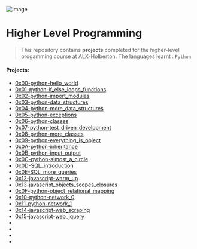 ![image](https://user-images.githubusercontent.com/95341497/186491359-3441532c-78ff-4d8c-8aaa-95e69c0c0941.png)


# Higher Level Programming

> This repository contains **projects** completed for the higher-level progamming course at ALX-Holberton. The languages learnt : `Python`

#### Projects:

* [0x00-python-hello_world](https://github.com/jonyamagiri/alx-higher_level_programming/tree/master/0x00-python-hello_world)
* [0x01-python-if_else_loops_functions](https://github.com/jonyamagiri/alx-higher_level_programming/tree/master/0x01-python-if_else_loops_functions)
* [0x02-python-import_modules](https://github.com/jonyamagiri/alx-higher_level_programming/tree/master/0x02-python-import_modules)
* [0x03-python-data_structures](https://github.com/jonyamagiri/alx-higher_level_programming/tree/master/0x03-python-data_structures)
* [0x04-python-more_data_structures](https://github.com/jonyamagiri/alx-higher_level_programming/tree/master/0x04-python-more_data_structures)
* [0x05-python-exceptions](https://github.com/jonyamagiri/alx-higher_level_programming/tree/master/0x05-python-exceptions)
* [0x06-python-classes](https://github.com/jonyamagiri/alx-higher_level_programming/tree/master/0x06-python-classes)
* [0x07-python-test_driven_development](https://github.com/jonyamagiri/alx-higher_level_programming/tree/master/0x07-python-test_driven_development)
* [0x08-python-more_classes](https://github.com/jonyamagiri/alx-higher_level_programming/tree/master/0x08-python-more_classes)
* [0x09-python-everything_is_object](https://github.com/jonyamagiri/alx-higher_level_programming/tree/master/0x09-python-everything_is_object)
* [0x0A-python-inheritance](https://github.com/jonyamagiri/alx-higher_level_programming/tree/master/0x0A-python-inheritance)
* [0x0B-python-input_output](https://github.com/jonyamagiri/alx-higher_level_programming/tree/master/0x0B-python-input_output)
* [0x0C-python-almost_a_circle](https://github.com/jonyamagiri/alx-higher_level_programming/tree/master/0x0C-python-almost_a_circle)
* [0x0D-SQL_introduction](https://github.com/jonyamagiri/alx-higher_level_programming/tree/master/0x0D-SQL_introduction)
* [0x0E-SQL_more_queries](https://github.com/jonyamagiri/alx-higher_level_programming/tree/master/0x0E-SQL_more_queries)
* [0x12-javascript-warm_up](https://github.com/jonyamagiri/alx-higher_level_programming/tree/master/0x12-javascript-warm_up)
* [0x13-javascript_objects_scopes_closures](https://github.com/jonyamagiri/alx-higher_level_programming/tree/master/0x13-javascript_objects_scopes_closures)
* [0x0F-python-object_relational_mapping](https://github.com/jonyamagiri/alx-higher_level_programming/tree/master/0x0F-python-object_relational_mapping)
* [0x10-python-network_0](https://github.com/jonyamagiri/alx-higher_level_programming/tree/master/0x10-python-network_0)
* [0x11-python-network_1]()
* [0x14-javascript-web_scraping]()
* [0x15-javascript-web_jquery]()
* []()
* []()
* []()
* []()
